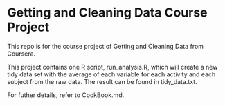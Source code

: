 # Getting and Cleaning Data Course Project
This repo is for the course project of Getting and Cleaning Data from Coursera.

This project contains one R script, run_analysis.R, which will create a new tidy data set with the average of each variable for each activity and each subject from the raw data. The result can be found in tidy_data.txt.

For futher details, refer to CookBook.md.
